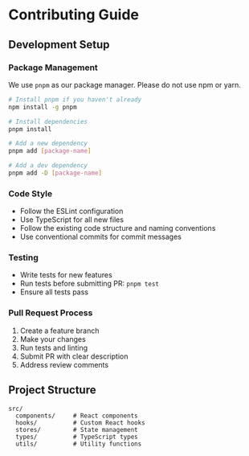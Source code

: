 # Contributing Guide

## Development Setup

### Package Management

We use `pnpm` as our package manager. Please do not use npm or yarn.

```bash
# Install pnpm if you haven't already
npm install -g pnpm

# Install dependencies
pnpm install

# Add a new dependency
pnpm add [package-name]

# Add a dev dependency
pnpm add -D [package-name]
```

### Code Style

- Follow the ESLint configuration
- Use TypeScript for all new files
- Follow the existing code structure and naming conventions
- Use conventional commits for commit messages

### Testing

- Write tests for new features
- Run tests before submitting PR: `pnpm test`
- Ensure all tests pass

### Pull Request Process

1. Create a feature branch
2. Make your changes
3. Run tests and linting
4. Submit PR with clear description
5. Address review comments

## Project Structure

```
src/
  components/     # React components
  hooks/          # Custom React hooks
  stores/         # State management
  types/          # TypeScript types
  utils/          # Utility functions
``` 